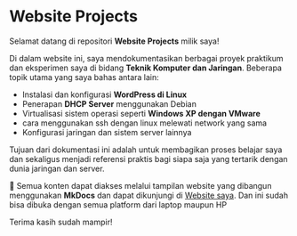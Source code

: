 # Website Projects

Selamat datang di repositori **Website Projects** milik saya!

Di dalam website ini, saya mendokumentasikan berbagai proyek praktikum dan eksperimen saya di bidang **Teknik Komputer dan Jaringan**. Beberapa topik utama yang saya bahas antara lain:

- Instalasi dan konfigurasi **WordPress di Linux**
- Penerapan **DHCP Server** menggunakan Debian
- Virtualisasi sistem operasi seperti **Windows XP dengan VMware**
- cara menggunakan ssh dengan linux melewati network yang sama
- Konfigurasi jaringan dan sistem server lainnya

Tujuan dari dokumentasi ini adalah untuk membagikan proses belajar saya dan sekaligus menjadi referensi praktis bagi siapa saja yang tertarik dengan dunia jaringan dan server.

📁 Semua konten dapat diakses melalui tampilan website yang dibangun menggunakan **MkDocs** dan dapat dikunjungi di [Website saya](https://lukizcookiez.github.io/Website-Projects/). 
Dan ini sudah bisa dibuka dengan semua platform dari laptop maupun HP

Terima kasih sudah mampir!
